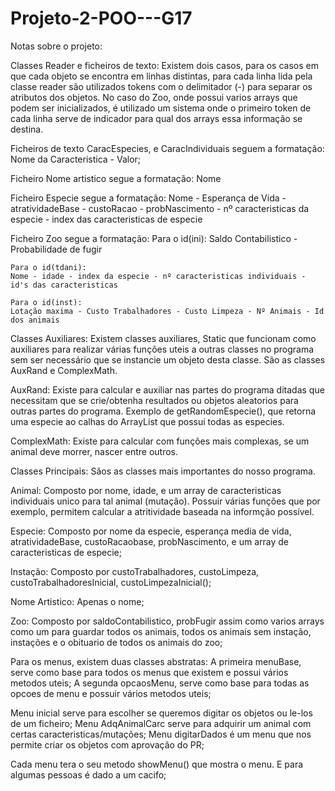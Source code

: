 # Projeto-2-POO---G17
Notas sobre o projeto:

Classes Reader e ficheiros de texto:
  Existem dois casos, para os casos em que cada objeto se encontra em linhas distintas, para cada linha lida pela classe reader são utilizados tokens com o delimitador (-) para separar os atributos dos objetos. No caso do Zoo, onde possui varios arrays que podem ser inicializados, é utilizado um sistema onde o primeiro token de cada linha serve de indicador para qual dos arrays essa informação se destina.

  Ficheiros de texto CaracEspecies, e CaracIndividuais seguem a formatação:
    Nome da Caracteristica - Valor;

  Ficheiro Nome artistico segue a formatação:
    Nome

  Ficheiro Especie segue a formatação:
    Nome - Esperança de Vida - atratividadeBase - custoRacao - probNascimento - nº caracteristicas da especie - index das caracteristicas de especie

  Ficheiro Zoo segue a formatação:
    Para o id(ini):
      Saldo Contabilistico - Probabilidade de fugir

    Para o id(tdani):
    Nome - idade - index da especie - nº caracteristicas individuais - id's das caracteristicas

    Para o id(inst):
    Lotação maxima - Custo Trabalhadores - Custo Limpeza - Nº Animais - Id dos animais


Classes Auxiliares:
  Existem classes auxiliares, Static que funcionam como auxiliares para realizar várias funções uteis a outras classes no programa sem ser necessário que se instancie um objeto desta classe. São as classes AuxRand e ComplexMath.

  AuxRand:
    Existe para calcular e auxiliar nas partes do programa ditadas que necessitam que se crie/obtenha resultados ou objetos aleatorios para outras partes do programa. Exemplo de getRandomEspecie(), que retorna uma especie ao calhas do ArrayList que possui todas as especies.

  ComplexMath:
    Existe para calcular com funções mais complexas, se um animal deve morrer, nascer entre outros.  


Classes Principais:
  Sãos as classes mais importantes do nosso programa.

  Animal:
    Composto por nome, idade, e um array de caracteristicas individuais unico para tal animal (mutação). Possuir várias funções que por exemplo, permitem calcular a atritividade baseada na informção possível.

  Especie: 
    Composto por nome da especie, esperança media de vida, atratividadeBase, custoRacaobase, probNascimento, e um array de caracteristicas de especie;

  Instação:
    Composto por custoTrabalhadores, custoLimpeza, custoTrabalhadoresInicial, custoLimpezaInicial();

  Nome Artistico:
    Apenas o nome;

  Zoo:
    Composto por saldoContabilistico, probFugir assim como varios arrays como um para guardar todos os animais, todos os animais sem instação, instações e o obituario de todos os animais do zoo;


Para os menus, existem duas classes abstratas:
  A primeira menuBase, serve como base para todos os menus que existem e possui vários metodos uteis;
  A segunda opcaosMenu, serve como base para todas as opcoes de menu e possuir vários metodos uteis;

  Menu inicial serve para escolher se queremos digitar os objetos ou le-los de um ficheiro;
  Menu AdqAnimalCarc serve para adquirir um animal com certas caracteristicas/mutações;
  Menu digitarDados é um menu que nos permite criar os objetos com aprovação do PR;

  Cada menu tera o seu metodo showMenu() que mostra o menu. E para algumas pessoas é dado a um cacifo;